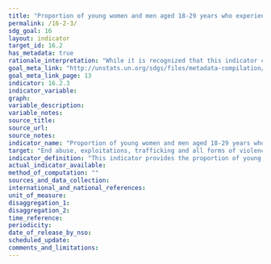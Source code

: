 ```yaml
---
title: "Proportion of young women and men aged 18-29 years who experienced sexual violence by age 18"
permalink: /16-2-3/
sdg_goal: 16
layout: indicator
target_id: 16.2
has_metadata: true
rationale_interpretation: "While it is recognized that this indicator captures only one of the gravest forms of violence against children rather than being inclusive of all forms, it can be considered a proxy indicator that reflects a key aspect of the change we want to observe in order to achieve the target of elimination of VAC. \nThe right of children to protection from all forms of violence is enshrined in the Convention on the Rights of the Child and its Optional Protocols. 'Sexual violence' as defined in General Comment No. 13 on the Convention of the Rights of the Child, accessible here: http://www2.ohchr.org/english/bodies/crc/docs/CRC.C.GC.13_en.pdf"
goal_meta_link: "http://unstats.un.org/sdgs/files/metadata-compilation/Metadata-Goal-16.pdf"
goal_meta_link_page: 13
indicator: 16.2.3
indicator_variable: 
graph: 
variable_description: 
variable_notes: 
source_title: 
source_url: 
source_notes: 
indicator_name: "Proportion of young women and men aged 18-29 years who experienced sexual violence by age 18"
target: "End abuse, exploitations, trafficking and all forms of violence against and torture of children."
indicator_definition: "This indicator provides the proportion of young women and men aged 18-24 years who report having experienced any sexual violence by age 18. It is calculated by dividing the number of young women and men aged 18-24 years who report having experienced any sexual violence by age 18 by the total number of young women and men aged 18-24 years, respectively, in the population."
actual_indicator_available: 
method_of_computation: ""
sources_and_data_collection: 
international_and_national_references: 
unit_of_measure: 
disaggregation_1: 
disaggregation_2: 
time_reference: 
periodicity: 
date_of_release_by_nso: 
scheduled_update: 
comments_and_limitations: 
---
```


